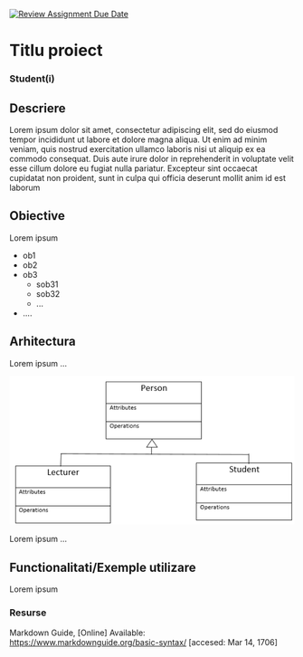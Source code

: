 [![Review Assignment Due Date](https://classroom.github.com/assets/deadline-readme-button-24ddc0f5d75046c5622901739e7c5dd533143b0c8e959d652212380cedb1ea36.svg)](https://classroom.github.com/a/YmUJH1TE)
# Titlu proiect
### Student(i)

## Descriere
Lorem ipsum dolor sit amet, consectetur adipiscing elit, sed do eiusmod tempor incididunt ut labore et dolore magna aliqua. Ut enim ad minim veniam, quis nostrud exercitation ullamco laboris nisi ut aliquip ex ea commodo consequat. Duis aute irure dolor in reprehenderit in voluptate velit esse cillum dolore eu fugiat nulla pariatur. Excepteur sint occaecat cupidatat non proident, sunt in culpa qui officia deserunt mollit anim id est laborum

## Obiective
Lorem ipsum

* ob1
* ob2
* ob3
    - sob31
    - sob32
    - ...
* ....

## Arhitectura
Lorem ipsum ...

![Alt text](documentatie-ghid-utlizare-raport/diagrama-clase.png)

Lorem ipsum ...

## Functionalitati/Exemple utilizare
Lorem ipsum

### Resurse
Markdown Guide, [Online] Available: https://www.markdownguide.org/basic-syntax/ [accesed: Mar 14, 1706]
